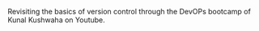 Revisiting the basics of version control through the DevOPs bootcamp of Kunal Kushwaha on Youtube. 

